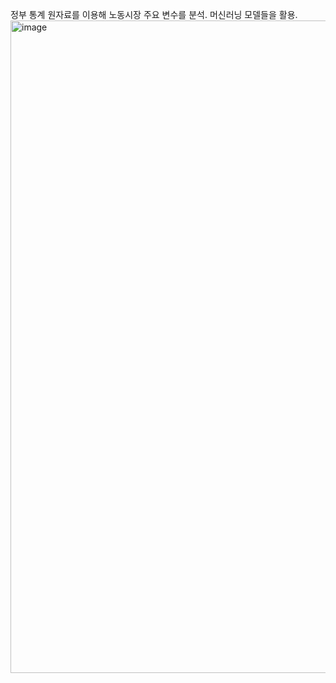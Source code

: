 정부 통계 원자료를 이용해 노동시장 주요 변수를 분석. 
머신러닝 모델들을 활용.
<img width="1589" height="1044" alt="image" src="https://github.com/user-attachments/assets/5c2c4b6b-6ba3-49c7-b67e-f41727f3a967" />
